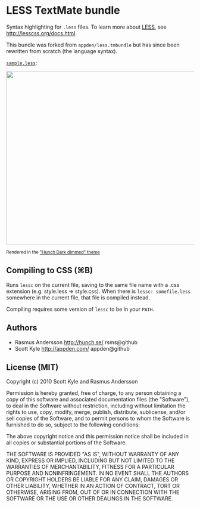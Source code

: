 # LESS TextMate bundle

Syntax highlighting for `.less` files. To learn more about [LESS][], see <http://lesscss.org/docs.html>.

This bundle was forked from `appden/less.tmbundle` but has since been rewritten from scratch (the language syntax).

[`sample.less`](http://github.com/rsms/less.tmbundle/blob/master/sample.less):

<img src="http://github.com/rsms/less.tmbundle/raw/master/sample.png" width="600" height="465" />

<small>Rendered in the ["Hunch Dark dimmed" theme](http://github.com/rsms/workenv/blob/master/textmate/Hunch-Dark-dimmed.tmTheme)</small>

## Compiling to CSS (⌘B)

Runs `lessc` on the current file, saving to the same file name with a .css extension (e.g. style.less => style.css). When there is `lessc: somefile.less` somewhere in the current file, that file is compiled instead.

Compiling requires some version of `lessc` to be in your `PATH`.

## Authors

* Rasmus Andersson <http://hunch.se/> rsms@github
* Scott Kyle <http://appden.com/> appden@github

## License (MIT)

Copyright (c) 2010 Scott Kyle and Rasmus Andersson

Permission is hereby granted, free of charge, to any person obtaining a copy
of this software and associated documentation files (the "Software"), to deal
in the Software without restriction, including without limitation the rights
to use, copy, modify, merge, publish, distribute, sublicense, and/or sell
copies of the Software, and to permit persons to whom the Software is
furnished to do so, subject to the following conditions:

The above copyright notice and this permission notice shall be included in
all copies or substantial portions of the Software.

THE SOFTWARE IS PROVIDED "AS IS", WITHOUT WARRANTY OF ANY KIND, EXPRESS OR
IMPLIED, INCLUDING BUT NOT LIMITED TO THE WARRANTIES OF MERCHANTABILITY,
FITNESS FOR A PARTICULAR PURPOSE AND NONINFRINGEMENT. IN NO EVENT SHALL THE
AUTHORS OR COPYRIGHT HOLDERS BE LIABLE FOR ANY CLAIM, DAMAGES OR OTHER
LIABILITY, WHETHER IN AN ACTION OF CONTRACT, TORT OR OTHERWISE, ARISING FROM,
OUT OF OR IN CONNECTION WITH THE SOFTWARE OR THE USE OR OTHER DEALINGS IN
THE SOFTWARE.


[LESS]: http://lesscss.org
